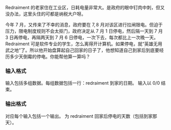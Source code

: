 Redraiment 的老家住在工业区，日耗电量非常大。是政府的眼中钉肉中刺，但又没办法，这里头住的可都是纳税大户呀。

今年 $7$ 月，又传来了不幸的消息，政府要在 $7,8$ 月对该区进行拉闸限电。但迫于压力，限电制度规则不会太抠门，政府决定从 $7$ 月 $1$ 日停电，然后隔一天到 $7$ 月 $3$ 日再停电，再隔两天到 $7$ 月 $6$ 日停电，一次下去，每次都比上一次晚一天。Redraiment 可是软件专业的学生，怎么离得开计算机。如果停电，就“英雄无用武之地”了。所以他开始盘算起自己回家的日子了，他想知道自己到家后到底要经历多少天倒霉的停电。你能帮他算一算吗？

### 输入格式

输入包括多组数据。每组数据包括一行：redraiment 到家的日期。 输入以 $0/0$ 结束。

### 输出格式

对应每个输入包括一个输出。
为 redraiment 回家后停电的天数（包括到家那天）。
